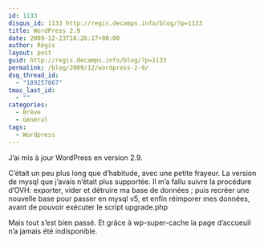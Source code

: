 ```yaml
---
id: 1133
disqus_id: 1133 http://regis.decamps.info/blog/?p=1133
title: WordPress 2.9
date: 2009-12-23T18:26:17+00:00
author: Régis
layout: post
guid: http://regis.decamps.info/blog/?p=1133
permalink: /blog/2009/12/wordpress-2-9/
dsq_thread_id:
  - "189257867"
tmac_last_id:
  - ""
categories:
  - Brève
  - Général
tags:
  - Wordpress
---
```

J’ai mis à jour WordPress en version 2.9.

C’était un peu plus long que d’habitude, avec une petite frayeur. La version de mysql que j’avais n’était plus supportée. Il m’a fallu suivre la procédure d’OVH: exporter, vider et détruire ma base de données ; puis recréer une nouvelle base pour passer en mysql v5, et enfin réimporer mes données, avant de pouvoir exécuter le script upgrade.php

Mais tout s’est bien passé. Et grâce à wp-super-cache la page d’accueuil n’a jamais été indisponible.
